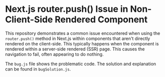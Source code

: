 # Next.js router.push() Issue in Non-Client-Side Rendered Component

This repository demonstrates a common issue encountered when using the `router.push()` method in Next.js within components that aren't directly rendered on the client-side. This typically happens when the component is rendered within a server-side rendered (SSR) page. This causes the navigation to fail, often appearing to do nothing.

The `bug.js` file shows the problematic code. The solution and explanation can be found in `bugSolution.js`.